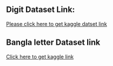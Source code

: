 ## Digit Dataset Link:

[Please click here to get kaggle datset link](https://www.kaggle.com/datasets/jahid85/shongket-bangla-sign-language-digit-datset)

## Bangla letter Dataset link
[Click here to get kaggle link](https://www.kaggle.com/datasets/jahid85/shongket-bangla-sign-language-letter-dataset)

